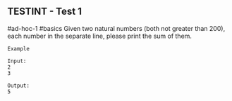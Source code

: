 ## TESTINT - Test 1
#ad-hoc-1 #basics
Given two natural numbers (both not greater than 200), each number in the separate line, please print the sum of them.

```
Example

Input:
2
3

Output:
5
```
